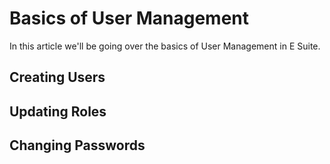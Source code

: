 [_metadata_:title]:- 'Basics of User Management'
[_metadata_:description]:- "Learn how to manage users in E Suite."
[_metadata_:author]:- "Dawar Rashid"
[_metadata_:tags]:- "users,password,user,roles,permissions"
[_metadata_:date]:- "October 9 2022"


# Basics of User Management
In this article we'll be going over the basics of User Management in E Suite.

## Creating Users

## Updating Roles

## Changing Passwords
